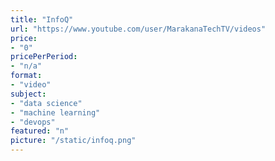 ```yaml
---
title: "InfoQ"
url: "https://www.youtube.com/user/MarakanaTechTV/videos"
price: 
- "0"
pricePerPeriod: 
- "n/a"
format: 
- "video"
subject: 
- "data science"
- "machine learning"
- "devops"
featured: "n"
picture: "/static/infoq.png"
---
```

